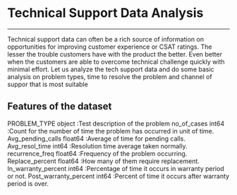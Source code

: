 # Technical Support Data Analysis
-----------------------------------
Technical support data can often be a rich source of information on opportunities for improving customer experience or CSAT ratings. The lesser the trouble customers have with the product the better. Even better when the customers are able to overcome technical challenge quickly with minimal effort. Let us analyze the tech support data and do some basic analysis on problem types, time to resolve the problem and channel of suppor that is most suitable

## Features of the dataset
PROBLEM_TYPE              object  :Test description of the problem
no_of_cases                int64  :Count for the number of time the problem has occurred in unit of time.    
Avg_pending_calls        float64  :Average of time for pending calls.
Avg_resol_time             int64  :Resolution time average taken normally.
recurrence_freq          float64  :Frequency of the problem occurring.
Replace_percent          float64  :How many of them require replacement.
In_warranty_percent        int64  :Percentage of time it occurs in warranty period or not.
Post_warranty_percent      int64  :Percent of time it occurs after warranty period is over.
